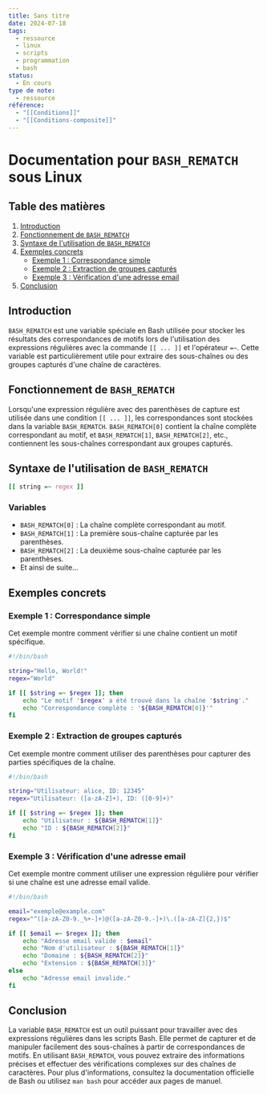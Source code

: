 ```yaml
---
title: Sans titre
date: 2024-07-18
tags:
  - ressource
  - linux
  - scripts
  - programmation
  - bash
status:
  - En cours
type de note:
  - ressource
référence:
  - "[[Conditions]]"
  - "[[Conditions-composite]]"
---
```

# Documentation pour `BASH_REMATCH` sous Linux

## Table des matières
1. [Introduction](#introduction)
2. [Fonctionnement de `BASH_REMATCH`](#fonctionnement-de-bash_rematch)
3. [Syntaxe de l'utilisation de `BASH_REMATCH`](#syntaxe-de-lutilisation-de-bash_rematch)
4. [Exemples concrets](#exemples-concrets)
    - [Exemple 1 : Correspondance simple](#exemple-1--correspondance-simple)
    - [Exemple 2 : Extraction de groupes capturés](#exemple-2--extraction-de-groupes-capturés)
    - [Exemple 3 : Vérification d'une adresse email](#exemple-3--vérification-dune-adresse-email)
5. [Conclusion](#conclusion)

## Introduction

`BASH_REMATCH` est une variable spéciale en Bash utilisée pour stocker les résultats des correspondances de motifs lors de l'utilisation des expressions régulières avec la commande `[[ ... ]]` et l'opérateur `=~`. Cette variable est particulièrement utile pour extraire des sous-chaînes ou des groupes capturés d'une chaîne de caractères.

## Fonctionnement de `BASH_REMATCH`

Lorsqu'une expression régulière avec des parenthèses de capture est utilisée dans une condition `[[ ... ]]`, les correspondances sont stockées dans la variable `BASH_REMATCH`. `BASH_REMATCH[0]` contient la chaîne complète correspondant au motif, et `BASH_REMATCH[1]`, `BASH_REMATCH[2]`, etc., contiennent les sous-chaînes correspondant aux groupes capturés.

## Syntaxe de l'utilisation de `BASH_REMATCH`

```bash
[[ string =~ regex ]]
```

### Variables

- `BASH_REMATCH[0]` : La chaîne complète correspondant au motif.
- `BASH_REMATCH[1]` : La première sous-chaîne capturée par les parenthèses.
- `BASH_REMATCH[2]` : La deuxième sous-chaîne capturée par les parenthèses.
- Et ainsi de suite...

## Exemples concrets

### Exemple 1 : Correspondance simple

Cet exemple montre comment vérifier si une chaîne contient un motif spécifique.

```bash
#!/bin/bash

string="Hello, World!"
regex="World"

if [[ $string =~ $regex ]]; then
    echo "Le motif '$regex' a été trouvé dans la chaîne '$string'."
    echo "Correspondance complète : '${BASH_REMATCH[0]}'"
fi
```

### Exemple 2 : Extraction de groupes capturés

Cet exemple montre comment utiliser des parenthèses pour capturer des parties spécifiques de la chaîne.

```bash
#!/bin/bash

string="Utilisateur: alice, ID: 12345"
regex="Utilisateur: ([a-zA-Z]+), ID: ([0-9]+)"

if [[ $string =~ $regex ]]; then
    echo "Utilisateur : ${BASH_REMATCH[1]}"
    echo "ID : ${BASH_REMATCH[2]}"
fi
```

### Exemple 3 : Vérification d'une adresse email

Cet exemple montre comment utiliser une expression régulière pour vérifier si une chaîne est une adresse email valide.

```bash
#!/bin/bash

email="exemple@example.com"
regex="^([a-zA-Z0-9._%+-]+)@([a-zA-Z0-9.-]+)\.([a-zA-Z]{2,})$"

if [[ $email =~ $regex ]]; then
    echo "Adresse email valide : $email"
    echo "Nom d'utilisateur : ${BASH_REMATCH[1]}"
    echo "Domaine : ${BASH_REMATCH[2]}"
    echo "Extension : ${BASH_REMATCH[3]}"
else
    echo "Adresse email invalide."
fi
```

## Conclusion

La variable `BASH_REMATCH` est un outil puissant pour travailler avec des expressions régulières dans les scripts Bash. Elle permet de capturer et de manipuler facilement des sous-chaînes à partir de correspondances de motifs. En utilisant `BASH_REMATCH`, vous pouvez extraire des informations précises et effectuer des vérifications complexes sur des chaînes de caractères. Pour plus d'informations, consultez la documentation officielle de Bash ou utilisez `man bash` pour accéder aux pages de manuel.
